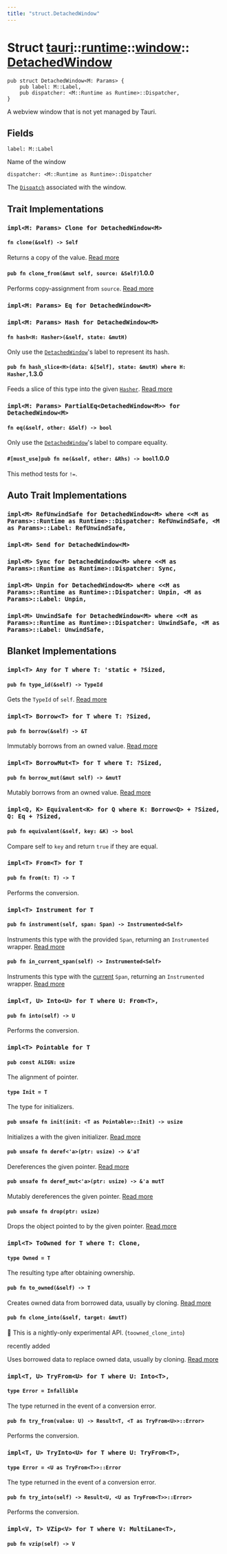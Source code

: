 ```yaml
---
title: "struct.DetachedWindow"
---
```


# Struct [tauri](/docs/api/rust/tauri/../../index.html)::​[runtime](/docs/api/rust/tauri/../index.html)::​[window](/docs/api/rust/tauri/index.html)::​[DetachedWindow](/docs/api/rust/tauri/)

    pub struct DetachedWindow<M: Params> {
        pub label: M::Label,
        pub dispatcher: <M::Runtime as Runtime>::Dispatcher,
    }

A webview window that is not yet managed by Tauri.

## Fields

`label: M::Label`

Name of the window

`dispatcher: <M::Runtime as Runtime>::Dispatcher`

The [`Dispatch`](/docs/api/rust/tauri/../../../tauri/runtime/trait.Dispatch.html) associated with the window.

## Trait Implementations

### `impl<M: Params> Clone for DetachedWindow<M>`

#### `fn clone(&self) -> Self`

Returns a copy of the value. [Read more](https://doc.rust-lang.org/nightly/core/clone/trait.Clone.html#tymethod.clone)

#### `pub fn clone_from(&mut self, source: &Self)`1.0.0

Performs copy-assignment from `source`. [Read more](https://doc.rust-lang.org/nightly/core/clone/trait.Clone.html#method.clone_from)

### `impl<M: Params> Eq for DetachedWindow<M>`

### `impl<M: Params> Hash for DetachedWindow<M>`

#### `fn hash<H: Hasher>(&self, state: &mutH)`

Only use the [`DetachedWindow`](/docs/api/rust/tauri/../../../tauri/runtime/window/struct.DetachedWindow.html "DetachedWindow")'s label to represent its hash.

#### `pub fn hash_slice<H>(data: &[Self], state: &mutH) where H: Hasher,`1.3.0

Feeds a slice of this type into the given [`Hasher`](https://doc.rust-lang.org/nightly/core/hash/trait.Hasher.html "Hasher"). [Read more](https://doc.rust-lang.org/nightly/core/hash/trait.Hash.html#method.hash_slice)

### `impl<M: Params> PartialEq<DetachedWindow<M>> for DetachedWindow<M>`

#### `fn eq(&self, other: &Self) -> bool`

Only use the [`DetachedWindow`](/docs/api/rust/tauri/../../../tauri/runtime/window/struct.DetachedWindow.html "DetachedWindow")'s label to compare equality.

#### `#[must_use]pub fn ne(&self, other: &Rhs) -> bool`1.0.0

This method tests for `!=`.

## Auto Trait Implementations

### `impl<M> RefUnwindSafe for DetachedWindow<M> where <<M as Params>::Runtime as Runtime>::Dispatcher: RefUnwindSafe, <M as Params>::Label: RefUnwindSafe,`

### `impl<M> Send for DetachedWindow<M>`

### `impl<M> Sync for DetachedWindow<M> where <<M as Params>::Runtime as Runtime>::Dispatcher: Sync,`

### `impl<M> Unpin for DetachedWindow<M> where <<M as Params>::Runtime as Runtime>::Dispatcher: Unpin, <M as Params>::Label: Unpin,`

### `impl<M> UnwindSafe for DetachedWindow<M> where <<M as Params>::Runtime as Runtime>::Dispatcher: UnwindSafe, <M as Params>::Label: UnwindSafe,`

## Blanket Implementations

### `impl<T> Any for T where T: 'static + ?Sized,`

#### `pub fn type_id(&self) -> TypeId`

Gets the `TypeId` of `self`. [Read more](https://doc.rust-lang.org/nightly/core/any/trait.Any.html#tymethod.type_id)

### `impl<T> Borrow<T> for T where T: ?Sized,`

#### `pub fn borrow(&self) -> &T`

Immutably borrows from an owned value. [Read more](https://doc.rust-lang.org/nightly/core/borrow/trait.Borrow.html#tymethod.borrow)

### `impl<T> BorrowMut<T> for T where T: ?Sized,`

#### `pub fn borrow_mut(&mut self) -> &mutT`

Mutably borrows from an owned value. [Read more](https://doc.rust-lang.org/nightly/core/borrow/trait.BorrowMut.html#tymethod.borrow_mut)

### `impl<Q, K> Equivalent<K> for Q where K: Borrow<Q> + ?Sized, Q: Eq + ?Sized,`

#### `pub fn equivalent(&self, key: &K) -> bool`

Compare self to `key` and return `true` if they are equal.

### `impl<T> From<T> for T`

#### `pub fn from(t: T) -> T`

Performs the conversion.

### `impl<T> Instrument for T`

#### `pub fn instrument(self, span: Span) -> Instrumented<Self>`

Instruments this type with the provided `Span`, returning an `Instrumented` wrapper. [Read more](https://docs.rs/tracing/0.1.25/tracing/instrument/trait.Instrument.html#method.instrument)

#### `pub fn in_current_span(self) -> Instrumented<Self>`

Instruments this type with the [current](/docs/api/rust/tauri/../struct.Span.html#method.current) `Span`, returning an `Instrumented` wrapper. [Read more](https://docs.rs/tracing/0.1.25/tracing/instrument/trait.Instrument.html#method.in_current_span)

### `impl<T, U> Into<U> for T where U: From<T>,`

#### `pub fn into(self) -> U`

Performs the conversion.

### `impl<T> Pointable for T`

#### `pub const ALIGN: usize`

The alignment of pointer.

#### `type Init = T`

The type for initializers.

#### `pub unsafe fn init(init: <T as Pointable>::Init) -> usize`

Initializes a with the given initializer. [Read more](/docs/api/rust/tauri/about:blank#tymethod.init)

#### `pub unsafe fn deref<'a>(ptr: usize) -> &'aT`

Dereferences the given pointer. [Read more](/docs/api/rust/tauri/about:blank#tymethod.deref)

#### `pub unsafe fn deref_mut<'a>(ptr: usize) -> &'a mutT`

Mutably dereferences the given pointer. [Read more](/docs/api/rust/tauri/about:blank#tymethod.deref_mut)

#### `pub unsafe fn drop(ptr: usize)`

Drops the object pointed to by the given pointer. [Read more](/docs/api/rust/tauri/about:blank#tymethod.drop)

### `impl<T> ToOwned for T where T: Clone,`

#### `type Owned = T`

The resulting type after obtaining ownership.

#### `pub fn to_owned(&self) -> T`

Creates owned data from borrowed data, usually by cloning. [Read more](https://doc.rust-lang.org/nightly/alloc/borrow/trait.ToOwned.html#tymethod.to_owned)

#### `pub fn clone_into(&self, target: &mutT)`

🔬 This is a nightly-only experimental API. (`toowned_clone_into`)

recently added

Uses borrowed data to replace owned data, usually by cloning. [Read more](https://doc.rust-lang.org/nightly/alloc/borrow/trait.ToOwned.html#method.clone_into)

### `impl<T, U> TryFrom<U> for T where U: Into<T>,`

#### `type Error = Infallible`

The type returned in the event of a conversion error.

#### `pub fn try_from(value: U) -> Result<T, <T as TryFrom<U>>::Error>`

Performs the conversion.

### `impl<T, U> TryInto<U> for T where U: TryFrom<T>,`

#### `type Error = <U as TryFrom<T>>::Error`

The type returned in the event of a conversion error.

#### `pub fn try_into(self) -> Result<U, <U as TryFrom<T>>::Error>`

Performs the conversion.

### `impl<V, T> VZip<V> for T where V: MultiLane<T>,`

#### `pub fn vzip(self) -> V`
